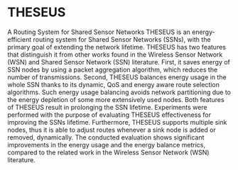 # THESEUS
A Routing System for Shared Sensor Networks
THESEUS is an energy-efficient routing system for Shared Sensor Networks (SSNs), with the primary goal of extending the network lifetime. THESEUS has two features that distinguish it from other works found in the Wireless Sensor Network (WSN) and Shared Sensor Network (SSN) literature. First, it saves energy of SSN nodes by using a packet aggregation algorithm, which reduces the number of transmissions. Second, THESEUS balances energy usage in the whole SSN thanks to its dynamic, QoS and energy aware route selection algorithms. Such energy usage balancing avoids network partitioning due to the energy depletion of some more extensively used nodes. Both features of THESEUS result in prolonging the SSN lifetime. Experiments were performed with the purpose of evaluating THESEUS effectiveness for improving the SSNs lifetime. Furthermore, THESEUS supports multiple sink nodes, thus it is able to adjust routes whenever a sink node is added or removed, dynamically. The conducted evaluation shows significant improvements in the energy usage and the energy balance metrics, compared to the related work in the Wireless Sensor Network (WSN) literature. 
